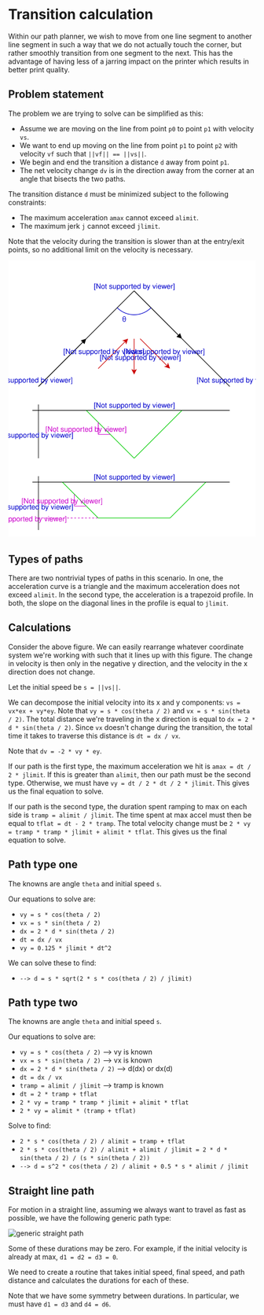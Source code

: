 # Transition calculation

Within our path planner, we wish to move from one line segment to another line segment in such a way that we do not actually touch the corner, but rather smoothly transition from one segment to the next.  This has the advantage of having less of a jarring impact on the printer which results in better print quality.

## Problem statement

The problem we are trying to solve can be simplified as this:

* Assume we are moving on the line from point `p0` to point `p1` with velocity `vs`.
* We want to end up moving on the line from point `p1` to point `p2` with velocity `vf` such that `||vf|| == ||vs||`.
* We begin and end the transition a distance `d` away from point `p1`.
* The net velocity change `dv` is in the direction away from the corner at an angle that bisects the two paths.

The transition distance `d` must be minimized subject to the following constraints:
* The maximum acceleration `amax` cannot exceed `alimit`.
* The maximum jerk `j` cannot exceed `jlimit`.

Note that the velocity during the transition is slower than at the entry/exit points, so no additional limit on the velocity is necessary.

![](transition_path.svg)

## Types of paths

There are two nontrivial types of paths in this scenario.  In one, the acceleration curve is a triangle and the maximum acceleration does not exceed `alimit`.  In the second type, the acceleration is a trapezoid profile.  In both, the slope on the diagonal lines in the profile is equal to `jlimit`.

## Calculations

Consider the above figure.  We can easily rearrange whatever coordinate system we're working with such that it lines up with this figure.  The change in velocity is then only in the negative y direction, and the velocity in the x direction does not change.

Let the initial speed be `s = ||vs||`.

We can decompose the initial velocity into its x and y components: `vs = vx*ex + vy*ey`.  Note that `vy = s * cos(theta / 2)` and `vx = s * sin(theta / 2)`.  The total distance we're traveling in the x direction is equal to `dx = 2 * d * sin(theta / 2)`.  Since `vx` doesn't change during the transition, the total time it takes to traverse this distance is `dt = dx / vx`.

Note that `dv = -2 * vy * ey`.

If our path is the first type, the maximum acceleration we hit is `amax = dt / 2 * jlimit`.  If this is greater than `alimit`, then our path must be the second type.  Otherwise, we must have `vy = dt / 2 * dt / 2 * jlimit`.  This gives us the final equation to solve.

If our path is the second type, the duration spent ramping to max on each side is `tramp = alimit / jlimit`.  The time spent at max accel must then be equal to `tflat = dt - 2 * tramp`.  The total velocity change must be `2 * vy = tramp * tramp * jlimit + alimit * tflat`.  This gives us the final equation to solve.

## Path type one

The knowns are angle `theta` and initial speed `s`.

Our equations to solve are:
* `vy = s * cos(theta / 2)`
* `vx = s * sin(theta / 2)`
* `dx = 2 * d * sin(theta / 2)`
* `dt = dx / vx`
* `vy = 0.125 * jlimit * dt^2`

We can solve these to find:
* `--> d = s * sqrt(2 * s * cos(theta / 2) / jlimit)`

## Path type two

The knowns are angle `theta` and initial speed `s`.

Our equations to solve are:
* `vy = s * cos(theta / 2)` --> vy is known
* `vx = s * sin(theta / 2)` --> vx is known
* `dx = 2 * d * sin(theta / 2)` --> d(dx) or dx(d)
* `dt = dx / vx`
* `tramp = alimit / jlimit` --> tramp is known
* `dt = 2 * tramp + tflat`
* `2 * vy = tramp * tramp * jlimit + alimit * tflat`
* `2 * vy = alimit * (tramp + tflat)`

Solve to find:
* `2 * s * cos(theta / 2) / alimit = tramp + tflat`
* `2 * s * cos(theta / 2) / alimit + alimit / jlimit = 2 * d * sin(theta / 2) / (s * sin(theta / 2))`
* `--> d = s^2 * cos(theta / 2) / alimit + 0.5 * s * alimit / jlimit`

## Straight line path

For motion in a straight line, assuming we always want to travel as fast as possible, we have the following generic path type:

![generic straight path](generic_straight_path.svg)

Some of these durations may be zero.  For example, if the initial velocity is already at max, `d1 = d2 = d3 = 0`.

We need to create a routine that takes initial speed, final speed, and path distance and calculates the durations for each of these.

Note that we have some symmetry between durations.  In particular, we must have `d1 = d3` and `d4 = d6`.